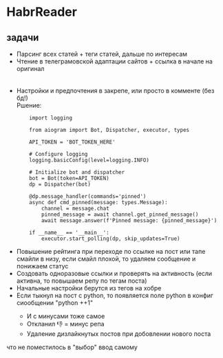 <h1>HabrReader</h1>

<h2>задачи</h2>

<ul>
    <li>Парсинг всех статей + теги статей, дальше по интересам</li>
    <li>Чтение в телеграмовской адаптации сайтов + ссылка в начале на оригинал</li><br><br>
<li>Настройки и предпочтения в закрепе, или просто в комменте (без бд!)<br>
        Ршение:

        import logging

        from aiogram import Bot, Dispatcher, executor, types
        
        API_TOKEN = 'BOT_TOKEN_HERE'
        
        # Configure logging
        logging.basicConfig(level=logging.INFO)
        
        # Initialize bot and dispatcher
        bot = Bot(token=API_TOKEN)
        dp = Dispatcher(bot)
        
        @dp.message_handler(commands='pinned')
        async def cmd_pinned(message: types.Message):
            channel = message.chat
            pinned_message = await channel.get_pinned_message()
            await message.answer(f'Pinned message: {pinned_message}')
        
        if __name__ == '__main__':
            executor.start_polling(dp, skip_updates=True)
</li>
    <li>Повышение рейтинга при переходе по ссылке на пост или тапе смайли в низу, если смайл плохой, то удаляем сообщение и понижаем статус</li>
    <li>Создовать одноразовые ссылки и проверять на активность (если активна, то повышаем репу по тегам поста)</li>
    <li>Начальные настройки берутся из тегов на хобре</li>
    <li>Если тыкнул на пост с python, то появляется поле python в конфиг сиообщении "python ++1"</li>
        <ul>
            <li>И с минусами тоже самое</li>
            <li>Откланил 👎 = минус репа</li>
            <li>Удаление дизлайкнутых постов при добовлении нового поста</li>
        </ul>
</ul>



что не поместилось в "выбор" ввод самому

